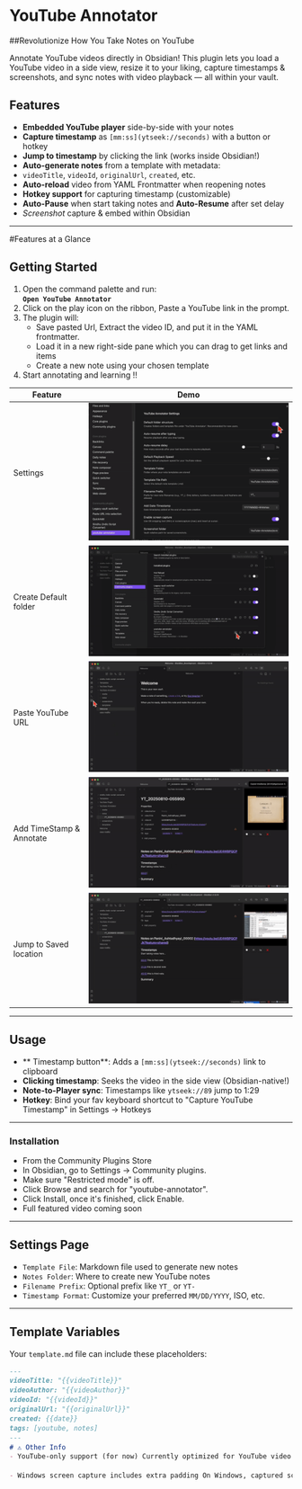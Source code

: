 # YouTube Annotator
##Revolutionize How You Take Notes on YouTube

Annotate YouTube videos directly in Obsidian! This plugin lets you load a YouTube video in a side view, resize it to your liking, capture timestamps & screenshots, and sync notes with video playback — all within your vault.

## Features

- **Embedded YouTube player** side-by-side with your notes
-  **Capture timestamp** as `[mm:ss](ytseek://seconds)` with a button or hotkey
-  **Jump to timestamp** by clicking the link (works inside Obsidian!)
-  **Auto-generate notes** from a template with metadata:
  - `videoTitle`, `videoId`, `originalUrl`, `created`, etc.
-  **Auto-reload** video from YAML Frontmatter when reopening notes
-  **Hotkey support** for capturing timestamp (customizable)
- **Auto-Pause** when start taking notes and **Auto-Resume** after set delay
-  *Screenshot* capture & embed within Obsidian

---
#Features at a Glance
## Getting Started

1. Open the command palette and run:  
   **`Open YouTube Annotator`**
2. Click on the play icon on the ribbon,  Paste a YouTube link in the prompt.
3. The plugin will:
	- Save pasted Url, Extract the video ID, and put it in the YAML frontmatter. 
	- Load it in a new right-side pane which you can drag to get links and items
	- Create a new note using your chosen template
4. Start annotating and learning !!


| Feature | Demo |
|---------|------|
| Settings | ![](src/assets/demo_settings.gif) |
| Create Default folder | ![](src/assets/Demo_Default_Folders.gif) |
| Paste YouTube URL | ![](src/assets/Demo_paste_YouTubeURL.gif) |
| Add TimeStamp & Annotate | ![](src/assets/Demo_capture_timestamp.gif) |
| Jump to Saved location | ![](src/assets/Demo_2savedLocation.gif) |

---

## Usage

- ** Timestamp button**: Adds a `[mm:ss](ytseek://seconds)` link to clipboard
- **Clicking timestamp**: Seeks the video in the side view (Obsidian-native!)
- **Note-to-Player sync**: Timestamps like `ytseek://89` jump to 1:29
- **Hotkey**: Bind your fav keyboard shortcut to "Capture YouTube Timestamp" in Settings → Hotkeys

---

### Installation
- From the Community Plugins Store
- In Obsidian, go to Settings -> Community plugins.
- Make sure "Restricted mode" is off.
 - Click Browse and search for "youtube-annotator".
- Click Install, once it's finished, click Enable.
- Full featured video coming soon

---
##  Settings Page

- `Template File`: Markdown file used to generate new notes
- `Notes Folder`: Where to create new YouTube notes
- `Filename Prefix`: Optional prefix like `YT_` or `YT-`
- `Timestamp Format`: Customize your preferred `MM/DD/YYYY`, ISO, etc.

---

## Template Variables

Your `template.md` file can include these placeholders:

```markdown
---
videoTitle: "{{videoTitle}}"
videoAuthor: "{{videoAuthor}}"
videoId: "{{videoId}}"
originalUrl: "{{originalUrl}}"
created: {{date}}
tags: [youtube, notes]
---
# ⚠️ Other Info
- YouTube-only support (for now) Currently optimized for YouTube video links. Support for other platforms (e.g., Vimeo, Loom) is planned in future updates.

- Windows screen capture includes extra padding On Windows, captured screenshots may include a slightly larger area than the selected region. This is due to platform-level rendering quirks. We're exploring tighter bounding fixes.